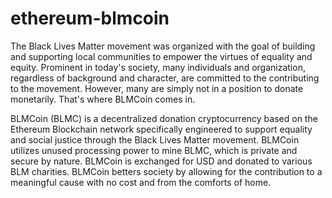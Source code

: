 # ethereum-blmcoin
The Black Lives Matter movement was organized with the goal of building and supporting local communities to empower the virtues of equality and equity. Prominent in today's society, many individuals and organization, regardless of background and character, are committed to the contributing to the movement. However, many are simply not in a position to donate monetarily. That's where BLMCoin comes in.

BLMCoin (BLMC) is a decentralized donation cryptocurrency based on the Ethereum Blockchain network specifically engineered to support equality and social justice through the Black Lives Matter movement. BLMCoin utilizes unused processing power to mine BLMC, which is private and secure by nature. BLMCoin is exchanged for USD and donated to various BLM charities. BLMCoin betters society by allowing for the contribution to a meaningful cause with no cost and from the comforts of home.
